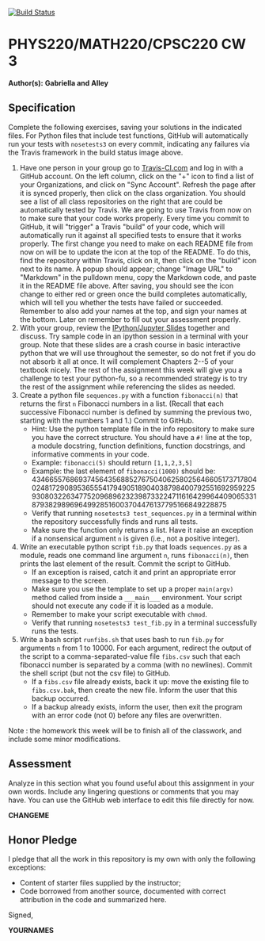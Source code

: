 

[![Build Status](https://travis-ci.com/chapman-phys220-2018f/cw03-astronerds.svg?branch=master)](https://travis-ci.com/chapman-phys220-2018f/cw03-astronerds)

# PHYS220/MATH220/CPSC220 CW 3

**Author(s):** **Gabriella and Alley**

## Specification

Complete the following exercises, saving your solutions in the indicated files. For Python files that include test functions, GitHub will automatically run your tests with ```nosetests3``` on every commit, indicating any failures via the Travis framework in the build status image above.

1. Have one person in your group go to [Travis-CI.com](https://travis-ci.com) and log in with a GitHub account. On the left column, click on the "+" icon to find a list of your Organizations, and click on "Sync Account". Refresh the page after it is synced properly, then click on the class organization. You should see a list of all class repositories on the right that are could be automatically tested by Travis. We are going to use Travis from now on to make sure that your code works properly. Every time you commit to GitHub, it will "trigger" a Travis "build" of your code, which will automatically run it against all specified tests to ensure that it works properly. The first change you need to make on each README file from now on will be to update the icon at the top of the README. To do this, find the repository within Travis, click on it, then click on the "build" icon next to its name. A popup should appear; change "Image URL" to "Markdown" in the pulldown menu, copy the Markdown code, and paste it in the README file above. After saving, you should see the icon change to either red or green once the build completes automatically, which will tell you whether the tests have failed or succeeded.  Remember to also add your names at the top, and sign your names at the bottom.  Later on remember to fill out your assessment properly.
1. With your group, review the [IPython/Jupyter Slides](https://slides.com/profdressel/jupyter-overview) together and discuss. Try sample code in an ipython session in a terminal with your group. Note that these slides are a crash course in basic interactive python that we will use throughout the semester, so do not fret if you do not absorb it all at once. It will complement Chapters 2--5 of your textbook nicely. The rest of the assignment this week will give you a challenge to test your python-fu, so a recommended strategy is to try the rest of the assignment while referencing the slides as needed.
1. Create a python file ```sequences.py``` with a function ```fibonacci(n)``` that returns the first ```n``` Fibonacci numbers in a list. (Recall that each successive Fibonacci number is defined by summing the previous two, starting with the numbers 1 and 1.) Commit to GitHub.
    * Hint: Use the python template file in the info repository to make sure you have the correct structure. You should have a `#!` line at the top, a module docstring, function definitions, function docstrings, and informative comments in your code.
    * Example: ```fibonacci(5)``` should return ```[1,1,2,3,5]``` 
    * Example: the last element of ```fibonacci(1000)``` should be: 43466557686937456435688527675040625802564660517371780402481729089536555417949051890403879840079255169295922593080322634775209689623239873322471161642996440906533187938298969649928516003704476137795166849228875
    * Verify that running ```nosetests3 test_sequences.py``` in a terminal within the repository successfully finds and runs all tests.
    * Make sure the function only returns a list. Have it raise an exception if a nonsensical argument ```n``` is given (i.e., not a positive integer).
1. Write an executable python script ```fib.py``` that loads ```sequences.py``` as a module, reads one command line argument ```n```, runs ```fibonacci(n)```, then prints the last element of the result. Commit the script to GitHub.
    * If an exception is raised, catch it and print an appropriate error message to the screen. 
    * Make sure you use the template to set up a proper ```main(argv)``` method called from inside a ```___main___``` environment. Your script should not execute any code if it is loaded as a module.
    * Remember to make your script executable with ```chmod```.
    * Verify that running ```nosetests3 test_fib.py``` in a terminal successfully runs the tests.
1. Write a bash script ```runfibs.sh``` that uses bash to run ```fib.py``` for arguments ```n``` from 1 to 10000.  For each argument, redirect the output of the script to a comma-separated-value file ```fibs.csv``` such that each fibonacci number is separated by a comma (with no newlines). Commit the shell script (but not the csv file) to GitHub.
    * If a ```fibs.csv``` file already exists, back it up: move the existing file to ```fibs.csv.bak```, then create the new file. Inform the user that this backup occurred.
    * If a backup already exists, inform the user, then exit the program with an error code (not 0) before any files are overwritten.

Note : the homework this week will be to finish all of the classwork, and include some minor modifications.

## Assessment

Analyze in this section what you found useful about this assignment in your own words. Include any lingering questions or comments that you may have. You can use the GitHub web interface to edit this file directly for now.

**CHANGEME**

## Honor Pledge

I pledge that all the work in this repository is my own with only the following exceptions:

* Content of starter files supplied by the instructor;
* Code borrowed from another source, documented with correct attribution in the code and summarized here.

Signed,

**YOURNAMES**
